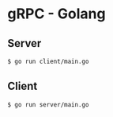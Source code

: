 # gRPC - Golang

## Server
```bash
$ go run client/main.go
```

## Client
```bash
$ go run server/main.go
```
